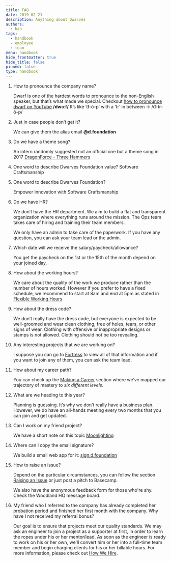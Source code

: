 ```yaml
---
title: FAQ
date: 2019-02-21
description: Anything about Dwarves
authors: 
  - han
tags: 
  - handbook
  - employee
  - team
menu: handbook
hide_frontmatter: true
hide_title: false
pinned: false
type: handbook
---
```


1. How to pronounce the company name?

   Dwarf is one of the hardest words to pronounce to the non-English speaker, but that’s what made we special. Checkout [how to pronounce dwarf on YouTube](https://youtu.be/3MJ1_blsY_s) 
   **/dwɔːf/** 
   It’s like ‘đ-ô-p’ with a ‘tr’ in between -> /đ-tr-ô-p/

2. Just in case people don’t get it?

   We can give them the alias email **@d.foundation**

3. Do we have a theme song?
 
    An intern randomly suggested not an official one but a theme song in 2017 [DragonForce - Three Hammers](https://youtu.be/kVIGju-rSho) 

4. One word to describe Dwarves Foundation value?
   Software Craftsmanship

5. One word to describe Dwarves Foundation?

   Empower Innovation with Software Craftsmanship

6. Do we have HR?

   We don’t have the HR department. We aim to build a flat and transparent organization where everything runs around the mission. The Ops team takes care of hiring and training their team members.

   We only have an admin to take care of the paperwork. If you have any question, you can ask your team lead or the admin.

7. Which date will we receive the salary/paycheck/allowance?

   You get the paycheck on the 1st or the 15th of the month depend on your joined day.

8. How about the working hours?

   We care about the quality of the work we produce rather than the number of hours worked. However if you prefer to have a fixed schedule, we recommend to start at 8am and end at 5pm as stated in [Flexible Working Hours](benefits-and-perks.md#flexible-working-hours)

9. How about the dress code?
   
   We don’t really have the dress code, but everyone is expected to be well-groomed and wear clean clothing, free of holes, tears, or other signs of wear.
   Clothing with offensive or inappropriate designs or stamps is not allowed. Clothing should not be too revealing.

10. Any interesting projects that we are working on?

    I suppose you can go to [Fortress](fort.d.foundation) to view all of that information and if you want to join any of them, you can ask the team lead.

11. How about my career path?

    You can check up the [Making a Career](making-a-career.md) section where we’ve mapped our trajectory of mastery to *six different levels*.

12. What are we heading to this year?

    Planning is guessing. It’s why we don’t really have a business plan. However, we do have an all-hands meeting every two months that you can join and get updated.

13. Can I work on my friend project?

    We have a short note on this topic [Moonlighting](moonlighting.md)

14. Where can I copy the email signature?

    We build a small web app for it: [sign.d.foundation](https://sign.d.foundation)

15. How to raise an issue?

    Depend on the particular circumstances, you can follow the section [Raising an Issue](how-we-work.md#raising-an-issue) or just post a pitch to Basecamp.

    We also have the anonymous feedback form for those who're shy. Check the Woodland HQ message board.

16. My friend who I referred to the company has already completed her probation period and finished her first month with the company. Why have I not received my referral bonus?

    Our goal is to ensure that projects meet our quality standards. We may ask an engineer to join a project as a supporter at first, in order to learn the ropes under his or her mentor/lead. As soon as the engineer is ready to work on his or her own, we'll convert him or her into a full-time team member and begin charging clients for his or her billable hours. For more information, please check out [How We Hire](https://github.com/dwarvesf/handbook/blob/master/how-we-hire.md#referral).  